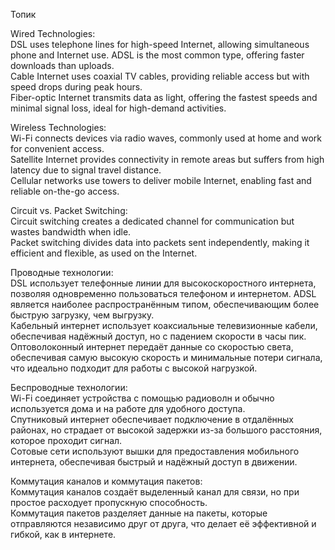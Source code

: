Топик

Wired Technologies:  
DSL uses telephone lines for high-speed Internet, allowing simultaneous phone and Internet use. ADSL is the most common type, offering faster downloads than uploads.  
Cable Internet uses coaxial TV cables, providing reliable access but with speed drops during peak hours.  
Fiber-optic Internet transmits data as light, offering the fastest speeds and minimal signal loss, ideal for high-demand activities.  

Wireless Technologies:  
Wi-Fi connects devices via radio waves, commonly used at home and work for convenient access.  
Satellite Internet provides connectivity in remote areas but suffers from high latency due to signal travel distance.  
Cellular networks use towers to deliver mobile Internet, enabling fast and reliable on-the-go access.  

Circuit vs. Packet Switching:  
Circuit switching creates a dedicated channel for communication but wastes bandwidth when idle.  
Packet switching divides data into packets sent independently, making it efficient and flexible, as used on the Internet.


Проводные технологии:  
DSL использует телефонные линии для высокоскоростного интернета, позволяя одновременно пользоваться телефоном и интернетом. ADSL является наиболее распространённым типом, обеспечивающим более быструю загрузку, чем выгрузку.  
 Кабельный интернет использует коаксиальные телевизионные кабели, обеспечивая надёжный доступ, но с падением скорости в часы пик.  
 Оптоволоконный интернет передаёт данные со скоростью света, обеспечивая самую высокую скорость и минимальные потери сигнала, что идеально подходит для работы с высокой нагрузкой.  

 Беспроводные технологии:  
Wi-Fi соединяет устройства с помощью радиоволн и обычно используется дома и на работе для удобного доступа.  
Спутниковый интернет обеспечивает подключение в отдалённых районах, но страдает от высокой задержки из-за большого расстояния, которое проходит сигнал.  
Сотовые сети используют вышки для предоставления мобильного интернета, обеспечивая быстрый и надёжный доступ в движении.  

Коммутация каналов и коммутация пакетов:  
Коммутация каналов создаёт выделенный канал для связи, но при простое расходует пропускную способность.  
Коммутация пакетов разделяет данные на пакеты, которые отправляются независимо друг от друга, что делает её эффективной и гибкой, как в интернете.